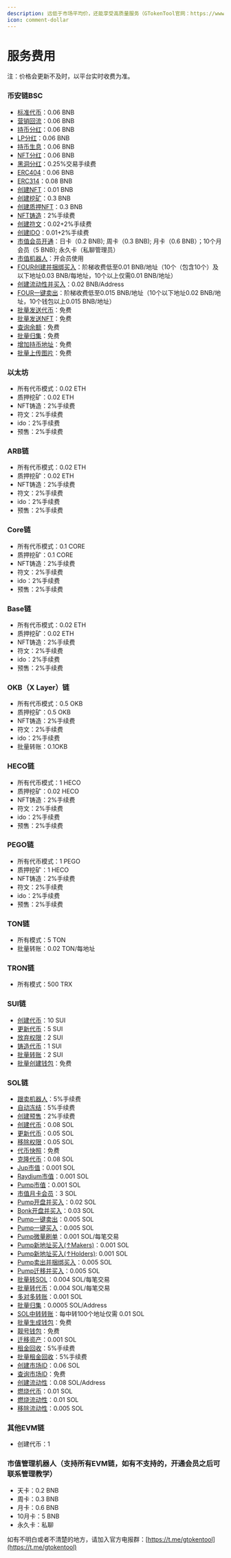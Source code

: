 ```yaml
---
description: 远低于市场平均价，还能享受高质量服务（GTokenTool官网：https://www.gtokentool.com/）
icon: comment-dollar
---
```


# 服务费用

注：价格会更新不及时，以平台实时收费为准。

### 币安链BSC

* [标准代币](https://www.gtokentool.com/tokenfactory)：0.06 BNB
* [营销回流](https://www.gtokentool.com/tokenfactory)：0.06 BNB
* [持币分红](https://www.gtokentool.com/tokenfactory)：0.06 BNB
* [LP分红](https://www.gtokentool.com/tokenfactory)：0.06 BNB
* [持币生息](https://www.gtokentool.com/tokenfactory)：0.06 BNB
* [NFT分红](https://www.gtokentool.com/tokenfactory)：0.06 BNB
* [黑洞分红](https://www.gtokentool.com/tokenfactory)：0.25%交易手续费
* [ERC404](https://www.gtokentool.com/tokenfactory)：0.06 BNB
* [ERC314](https://www.gtokentool.com/tokenfactory)：0.08 BNB
* [创建NFT](https://www.gtokentool.com/createnft?chainId=97)：0.01 BNB
* [创建挖矿](https://www.gtokentool.com/mining?chainId=97)：0.3 BNB
* [创建质押NFT](https://www.gtokentool.com/pledgeNFT?chainId=97)：0.3 BNB
* [NFT铸造](https://www.gtokentool.com/tokencreatenft)：2%手续费
* [创建符文](https://www.gtokentool.com/createInscription)：0.02+2%手续费
* [创建IDO](https://www.gtokentool.com/idov2)：0.01+2%手续费
* [市值会员开通](https://www.gtokentool.com/bot?chainId=97)：日卡（0.2 BNB); 周卡（0.3 BNB); 月卡（0.6 BNB）；10个月会员（5 BNB); 永久卡（私聊管理员）
* [市值机器人](https://robotv2.gtokentool.com/#/marketbot)：开会员使用
* [FOUR创建并捆绑买入](https://www.gtokentool.com/bundle?chainId=97)：阶梯收费低至0.01 BNB/地址（10个（包含10个）及以下地址0.03 BNB/每地址，10个以上仅需0.01 BNB/地址）
* [创建流动性并买入](https://www.gtokentool.com/createLiquidityAndBuy?chainId=97)：0.02 BNB/Address
* [FOUR一键卖出](https://www.gtokentool.com/FourSell?chainId=97)：阶梯收费低至0.015 BNB/地址（10个以下地址0.02 BNB/地址，10个钱包以上0.015 BNB/地址）
* [批量发送代币](https://www.gtokentool.com/sendertoken?chainId=97)：免费
* [批量发送NFT](https://www.gtokentool.com/sendernft?chainId=97)：免费
* [查询余额](https://www.gtokentool.com/batchCheckBalance?chainId=97)：免费
* [批量归集](https://robotv2.gtokentool.com/#/collect)：免费
* [增加持币地址](https://www.gtokentool.com/increaseAddr?chainId=97)：免费
* [批量上传图片](https://www.gtokentool.com/uploadImage?chainId=97)：免费

### 以太坊

* 所有代币模式：0.02 ETH
* 质押挖矿：0.02 ETH
* NFT铸造：2%手续费
* 符文：2%手续费
* ido：2%手续费
* 预售：2%手续费

### ARB链

* 所有代币模式：0.02 ETH
* 质押挖矿：0.02 ETH
* NFT铸造：2%手续费
* 符文：2%手续费
* ido：2%手续费
* 预售：2%手续费

### Core链

* 所有代币模式：0.1 CORE
* 质押挖矿：0.1 CORE
* NFT铸造：2%手续费
* 符文：2%手续费
* ido：2%手续费
* 预售：2%手续费

### Base链

* 所有代币模式：0.02 ETH
* 质押挖矿：0.02 ETH
* NFT铸造：2%手续费
* 符文：2%手续费
* ido：2%手续费
* 预售：2%手续费

### OKB（X Layer）链

* 所有代币模式：0.5 OKB
* 质押挖矿：0.5 OKB
* NFT铸造：2%手续费
* 符文：2%手续费
* ido：2%手续费
* 批量转账：0.1OKB

### HECO链

* 所有代币模式：1 HECO
* 质押挖矿：0.02 HECO
* NFT铸造：2%手续费
* 符文：2%手续费
* ido：2%手续费
* 预售：2%手续费

### PEGO链

* 所有代币模式：1 PEGO
* 质押挖矿：1 HECO
* NFT铸造：2%手续费
* 符文：2%手续费
* ido：2%手续费
* 预售：2%手续费

### TON链

* 所有模式：5 TON
* 批量转账：0.02 TON/每地址

### TRON链

* 所有模式：500 TRX

### SUI链

* [创建代币](https://sui.gtokentool.com/zh-CN/Token/createToken)：10 SUI
* [更新代币](https://sui.gtokentool.com/zh-CN/Token/management)：5 SUI
* [放弃权限](https://sui.gtokentool.com/zh-CN/Token/management)：2 SUI
* [铸造代币](https://sui.gtokentool.com/zh-CN/Token/mint)：1 SUI
* [批量转账](https://sui.gtokentool.com/zh-CN/batchTool/batchTransfer/Token)：2 SUI
* [批量创建钱包](https://sui.gtokentool.com/zh-CN/walletManagement/batchCreateWallet)：免费

### SOL链

* [跟卖机器人](https://sol.gtokentool.com/zh-CN/airdropSection/ReTran)：5%手续费
* [自动冻结](https://sol.gtokentool.com/zh-CN/airdropSection/AutoFreeze)：5%手续费
* [创建预售](https://sol.gtokentool.com/zh-CN/presale/createPresale)：2%手续费
* [创建代币](https://sol.gtokentool.com/zh-CN/Token/createToken)：0.08 SOL
* [更新代币](https://sol.gtokentool.com/zh-CN/Token/management)：0.05 SOL
* [移除权限](https://sol.gtokentool.com/zh-CN/Token/management)：0.05 SOL
* [代币快照](https://sol.gtokentool.com/zh-CN/Token/Snapshot)：免费
* [克隆代币](https://sol.gtokentool.com/zh-CN/Token/cloneToken)：0.08 SOL
* [Jup市值](https://sol.gtokentool.com/zh-CN/market/jupMarket)：0.001 SOL
* [Raydium市值](https://sol.gtokentool.com/zh-CN/market/marketManagement)：0.001 SOL
* [Pump市值](https://sol.gtokentool.com/zh-CN/market/pumpMarket)：0.001 SOL
* [市值月卡会员](https://sol.gtokentool.com/zh-CN/market/member)：3 SOL
* [Pump开盘并买入](https://sol.gtokentool.com/zh-CN/pump/bundle)：0.02 SOL
* [Bonk开盘并买入](https://sol.gtokentool.com/zh-CN/LetsBonk/createToken)：0.03 SOL
* [Pump一键卖出](https://sol.gtokentool.com/zh-CN/pump/pumpSell)：0.005 SOL
* [Pump一键买入](https://sol.gtokentool.com/zh-CN/pump/pumpBuy)：0.005 SOL
* [Pump微量刷单](https://sol.gtokentool.com/zh-CN/pump/pumpMicroTrade)：0.001 SOL/每笔交易
* [Pump新地址买入(↑Makers)](https://sol.gtokentool.com/zh-CN/pump/pumpMakerBuyers)：0.001 SOL
* [Pump新地址买入(↑Holders)](https://sol.gtokentool.com/zh-CN/pump/pumpHolderMaker): 0.001 SOL
* [Pump卖出并捆绑买入](https://sol.gtokentool.com/zh-CN/pump/pumpSellAndBuy)：0.005 SOL
* [Pump迁移并买入](https://sol.gtokentool.com/zh-CN/pump/pumpMigrationAndBuy)：0.005 SOL
* [批量转SOL](https://sol.gtokentool.com/zh-CN/batchTool/batchTransfer/SOL)：0.004 SOL/每笔交易
* [批量转代币](https://sol.gtokentool.com/zh-CN/batchTool/batchTransfer/Token)：0.004 SOL/每笔交易
* [多对多转账](https://sol.gtokentool.com/zh-CN/batchTool/batchTransfer/ManyToManyTransfer)：0.001 SOL
* [批量归集](https://sol.gtokentool.com/zh-CN/batchTool/gather)：0.0005 SOL/Address
* [SOL中转转账](https://sol.gtokentool.com/zh-CN/batchTool/relayTransfer)：每中转100个地址仅需 0.01 SOL
* [批量生成钱包](https://sol.gtokentool.com/zh-CN/walletManagement/batchCreateWallet)：免费
* [靓号钱包](https://sol.gtokentool.com/zh-CN/walletManagement/LiangHao)：免费
* [迁移资产](https://sol.gtokentool.com/zh-CN/walletManagement/migrateAssets)：0.001 SOL
* [租金回收](https://sol.gtokentool.com/zh-CN/walletManagement/rentRecovery)：5%手续费
* [批量租金回收](https://sol.gtokentool.com/zh-CN/walletManagement/batchRentRecovery)：5%手续费
* [创建市场ID](https://sol.gtokentool.com/zh-CN/liquidityManagement/createMarket)：0.06 SOL
* [查询市场ID](https://sol.gtokentool.com/zh-CN/liquidityManagement/searchId)：免费
* [创建流动性](https://sol.gtokentool.com/zh-CN/liquidityManagement/CreatePool)：0.08 SOL/Address
* [燃烧代币](https://sol.gtokentool.com/zh-CN/liquidityManagement/burnToken)：0.01 SOL
* [燃烧流动性](https://sol.gtokentool.com/zh-CN/liquidityManagement/burnToken)：0.01 SOL
* [移除流动性](https://sol.gtokentool.com/zh-CN/liquidityManagement/remove)：0.005 SOL

### 其他EVM链

* 创建代币：1

### 市值管理机器人（支持所有EVM链，如有不支持的，开通会员之后可联系管理教学）

* 天卡：0.2 BNB
* 周卡：0.3 BNB
* 月卡：0.6 BNB
* 10月卡：5 BNB
* 永久卡：私聊

如有不明白或者不清楚的地方，请加入官方电报群：[https://t.me/gtokentool](https://t.me/gtokentool)
